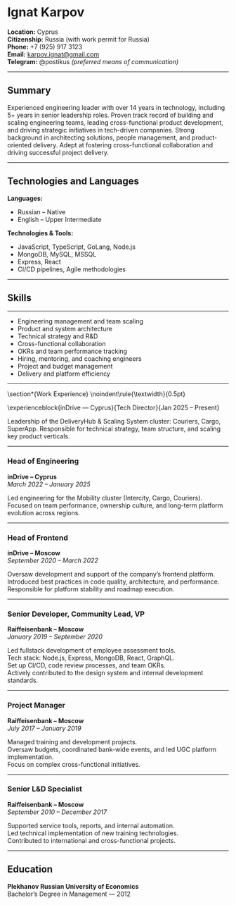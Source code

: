 # Ignat Karpov

**Location:** Cyprus  
**Citizenship:** Russia (with work permit for Russia)  
**Phone:** +7 (925) 917 3123  
**Email:** karpov.ignat@gmail.com  
**Telegram:** @postikus _(preferred means of communication)_ 

---

## Summary

Experienced engineering leader with over 14 years in technology, including 5+ years in senior leadership roles. Proven track record of building and scaling engineering teams, leading cross-functional product development, and driving strategic initiatives in tech-driven companies. Strong background in architecting solutions, people management, and product-oriented delivery. Adept at fostering cross-functional collaboration and driving successful project delivery.

---

## Technologies and Languages

**Languages:**

- Russian – Native
- English – Upper Intermediate

**Technologies & Tools:**

- JavaScript, TypeScript, GoLang, Node.js
- MongoDB, MySQL, MSSQL
- Express, React
- CI/CD pipelines, Agile methodologies

---

## Skills

****

- Engineering management and team scaling  
- Product and system architecture  
- Technical strategy and R&D  
- Cross-functional collaboration  
- OKRs and team performance tracking  
- Hiring, mentoring, and coaching engineers  
- Project and budget management  
- Delivery and platform efficiency

---

\section*{Work Experience}
\noindent\rule{\textwidth}{0.5pt}

\experienceblock{inDrive — Cyprus}{Tech Director}{Jan 2025 – Present}

Leadership of the DeliveryHub & Scaling System cluster: Couriers, Cargo, SuperApp. Responsible for technical strategy, team structure, and scaling key product verticals.

---

### Head of Engineering  

**inDrive – Cyprus**  
*March 2022 – January 2025*

Led engineering for the Mobility cluster (Intercity, Cargo, Couriers). Focused on team performance, ownership culture, and long-term platform evolution across regions.

---

### Head of Frontend  

**inDrive – Moscow**  
*September 2020 – March 2022*

Oversaw development and support of the company’s frontend platform. Introduced best practices in code quality, architecture, and performance. Responsible for platform stability and roadmap execution.

---

### Senior Developer, Community Lead, VP  

**Raiffeisenbank – Moscow**  
*January 2019 – September 2020*

Led fullstack development of employee assessment tools.  
Tech stack: Node.js, Express, MongoDB, React, GraphQL.  
Set up CI/CD, code review processes, and team OKRs.  
Actively contributed to the design system and internal development standards.

---

### Project Manager  

**Raiffeisenbank – Moscow**  
*July 2017 – January 2019*

Managed training and development projects.  
Oversaw budgets, coordinated bank-wide events, and led UGC platform implementation.  
Focus on complex cross-functional initiatives.

---

### Senior L&D Specialist  

**Raiffeisenbank – Moscow**  
*September 2010 – December 2017*

Supported service tools, reports, and internal automation.  
Led technical implementation of new training technologies.  
Contributed to international and cross-functional projects.

---

## Education

**Plekhanov Russian University of Economics**  
Bachelor’s Degree in Management — 2012